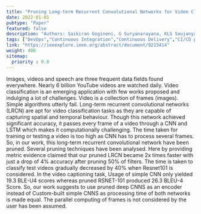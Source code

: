 ```yaml
---
title: "Pruning Long-term Recurrent Convolutional Networks for Video Classification and captioning"
date: 2022-01-01
pubtype: "Paper"
featured: false
description: "Authors: Saikiran Gogineni, G Suryanarayana, KLS Soujanya"
tags: ["DevOps","Continuous Integration","Continuous Delivery","CI/CD pipelines","agile","Culture"]
link: "https://ieeexplore.ieee.org/abstract/document/9215414"
weight: 400
sitemap:
  priority : 0.8
---
```


Images, videos and speech are three frequent data fields found everywhere. Nearly 6 billion YouTube videos are watched daily. Video classification is an emerging application with few works proposed and indulging a lot of challenges. Video is a collection of frames (images). Simple algorithms utterly fail. Long-term recurrent convolutional networks (LRCN) are apt for video classification tasks as they are capable of capturing spatial and temporal behaviour. Though this network achieved significant accuracy, it passes every frame of a video through a CNN and LSTM which makes it computationally challenging. The time taken for training or testing a video is too high as CNN has to process several frames. So, in our work, this long-term recurrent convolutional network have been pruned. Several pruning techniques have been analysed. Here by providing metric evidence claimed that our pruned LRCN became 2x times faster with just a drop of 4% accuracy after pruning 50% of filters. The time is taken to classify test videos gradually decreased by 40% when Resnet101 is considered. In the video captioning task, Usage of simple CNN only yielded 19.3 BLE-U4 scores whereas pruned RSNET-101 produced 26.3 BLEU-4 Score. So, our work suggests to use pruned deep CNNS as an encoder instead of Custom-built simple CNNS as processing time of both networks is made equal. The parallel computing of frames is not considered by the user has been assumed.
